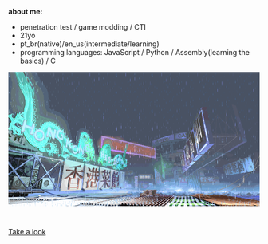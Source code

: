 **about me:**
- penetration test / game modding / CTI
- 21yo
- pt_br(native)/en_us(intermediate/learning)
- programming languages: JavaScript / Python / Assembly(learning the basics) / C

![sf3-yang-stage](sf3-3rd-strike-yang-stage-hongkong.gif)
#

[Take a look](https://kajiki0.github.io/portfolio/)



